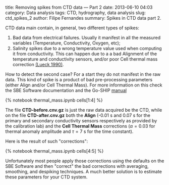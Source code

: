 title: Removing spikes from CTD data &mdash; Part 2
date:  2013-06-10 04:03
category: Data analysis
tags: CTD, hydrography, data analysis
slug: ctd_spikes_2
author: Filipe Fernandes
summary: Spikes in CTD data part 2.

CTD data main contain, in general, two different types of spikes:

1.  Bad data from electrical failures.  Usually it manifest in all the
    measured variables (Temperature, Conductivity, Oxygen, etc);
2.  Salinity spikes due to a wrong temperature value used when computing it
    from conductivity.  This can happen due to a a bad Alignment of the
    temperature and conductivity sensors, and/or poor Cell thermal mass
    correction [(Lueck 1990)][id].

How to detect the second case?  For a start they do not manifest in the raw
data.  This kind of spike is a product of bad pre-processing parameters (either
Align and/or Cell Thermal Mass).  For more information on this check the SBE
Software documentation and the Go-SHIP
[manual](http://www.go-ship.org/Manual/McTaggart_et_al_CTD.pdf)

{% notebook thermal_mass.ipynb cells[1:4] %}

The file **CTD-before.cnv.gz** is just the raw data acquired be the CTD, while
on the file **CTD-after.cnv.gz** both the **Align** (-0.01 s and 0.07 s for the
primary and secondary conductivity sensors respectively as provided by the
calibration lab) and the **Cell Thermal Mass** corrections ($\alpha = 0.03$ for
thermal anomaly amplitude and  $\tau = 7$ s for the time constant).

Here is the result of such "corrections":

{% notebook thermal_mass.ipynb cells[4:5] %}

Unfortunately most people apply those corrections using the defaults on the SBE
Software and then "correct" the bad corrections with averaging, smoothing, and
despiking techniques.  A much better solution is to estimate these parameters
for your CTD system.

[id]: http://dx.doi.org/10.1175/1520-0426(1990)007<0741:TIOCCT>2.0.CO;2 "Lueck, R.G., 1990: Thermal Inertia of Conductivity Cells: Theory., American Meteorological Society Oct 1990, 741-755."
